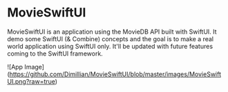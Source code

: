# MovieSwiftUI

MovieSwiftUI is an application using the MovieDB API built with SwiftUI. 
It demo some SwiftUI (& Combine) concepts and the goal is to make a real world application using SwiftUI only. It'll be updated with future features coming to the SwiftUI framework. 

![App Image]
(https://github.com/Dimillian/MovieSwiftUI/blob/master/images/MovieSwiftUI.png?raw=true)